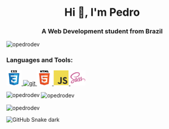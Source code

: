 <h1 align="center">Hi 👋, I'm Pedro</h1>
<h3 align="center">A Web Development student from Brazil</h3>

<p align="left"> <img src="https://komarev.com/ghpvc/?username=opedrodev&label=Profile%20views&color=0e75b6&style=flat" alt="opedrodev" /> </p>

<p align="left">
</p>

<h3 align="left">Languages and Tools:</h3>
<p align="left"> <a href="https://www.w3schools.com/css/" target="_blank" rel="noreferrer"> <img src="https://raw.githubusercontent.com/devicons/devicon/master/icons/css3/css3-original-wordmark.svg" alt="css3" width="40" height="40"/> </a> <a href="https://git-scm.com/" target="_blank" rel="noreferrer"> <img src="https://www.vectorlogo.zone/logos/git-scm/git-scm-icon.svg" alt="git" width="40" height="40"/> </a> <a href="https://www.w3.org/html/" target="_blank" rel="noreferrer"> <img src="https://raw.githubusercontent.com/devicons/devicon/master/icons/html5/html5-original-wordmark.svg" alt="html5" width="40" height="40"/> </a> <a href="https://developer.mozilla.org/en-US/docs/Web/JavaScript" target="_blank" rel="noreferrer"> <img src="https://raw.githubusercontent.com/devicons/devicon/master/icons/javascript/javascript-original.svg" alt="javascript" width="40" height="40"/> </a> <a href="https://sass-lang.com" target="_blank" rel="noreferrer"> <img src="https://raw.githubusercontent.com/devicons/devicon/master/icons/sass/sass-original.svg" alt="sass" width="40" height="40"/> </a> </p>

<p><img align="left" src="https://github-readme-stats.vercel.app/api/top-langs?username=opedrodev&show_icons=true&locale=en&layout=compact" alt="opedrodev" /></p>

<p>&nbsp;<img align="center" src="https://github-readme-stats.vercel.app/api?username=opedrodev&show_icons=true&locale=en" alt="opedrodev" /></p>

<p><img align="center" src="https://github-readme-streak-stats.herokuapp.com/?user=opedrodev&" alt="opedrodev" /></p>

![GitHub Snake dark](github-snake-dark.svg#gh-dark-mode-only)
